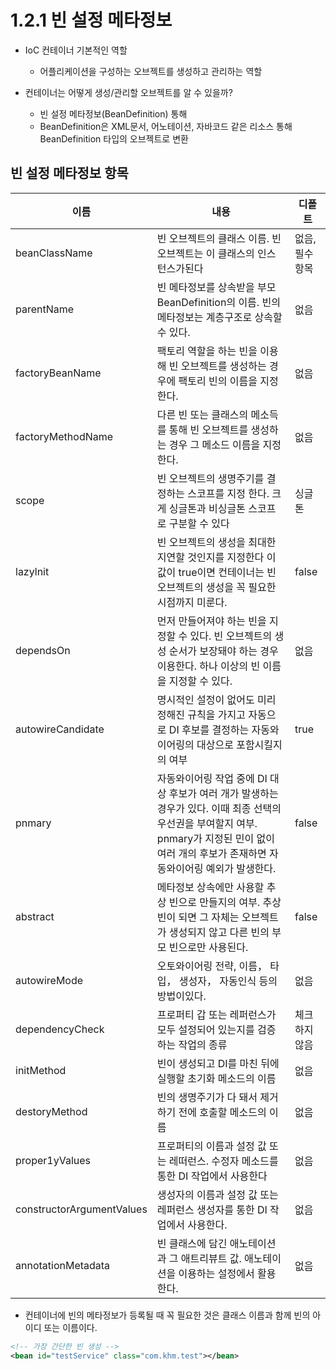 # 1.2.1 빈 설정 메타정보
- IoC 컨테이너 기본적인 역할
    + 어플리케이션을 구성하는 오브젝트를 생성하고 관리하는 역할
    
- 컨테이너는 어떻게 생성/관리할 오브젝트를 알 수 있을까?
    + 빈 설정 메타정보(BeanDefinition) 통해
    + BeanDefinition은 XML문서, 어노테이션, 자바코드 같은 리소스 통해 BeanDefinition 타입의 오브젝트로 변환

## 빈 설정 메타정보 항목
|이름|내용|디퐅트|
|---|---|---|
beanClassName|빈 오브젝트의 클래스 이름. 빈 오브젝트는 이 클래스의 인스턴스가된다|없음, 필수항목|
parentName|빈 메타정보를 상속받을 부모 BeanDefinition의 이름. 빈의 메타정보는 계층구조로 상속할 수 있다.|없음|
factoryBeanName|팩토리 역할을 하는 빈을 이용해 빈 오브젝트를 생성하는 경우에 팩토리 빈의 이름을 지정한다.|없음|
factoryMethodName|다른 빈 또는 클래스의 메소득를 통해 빈 오브젝트를 생성하는 경우 그 메소드 이름을 지정한다.|없음|
scope|빈 오브젝트의 생명주기를 결정하는 스코프를 지정 한다. 크게 싱글톤과 비싱글톤 스코프로 구분할 수 있다|싱글톤|
lazylnit|빈 오브젝트의 생성을 최대한 지연할 것인지를 지정한다 이 값이 true이면 컨테이너는 빈 오브젝트의 생성을 꼭 필요한 시점까지 미룬다.|false|
dependsOn|먼저 만들어져야 하는 빈을 지정할 수 있다. 빈 오브젝트의 생성 순서가 보장돼야 하는 경우 이용한다. 하나 이상의 빈 이름을 지정할 수 있다.|없음|
autowireCandidate|명시적인 설정이 없어도 미리 정해진 규칙을 가지고 자동으로 DI 후보를 결정하는 자동와이어링의 대상으로 포함시킬지의 여부|true|
pnmary|자동와이어링 작업 중에 DI 대상 후보가 여러 개가 발생하는 경우가 있다. 이때 최종 선택의 우선권을 부여할지 여부. pnmary가 지정된 민이 없이 여러 개의 후보가 존재하면 자동와이어링 예외가 발생한다.|false|
abstract|메타정보 상속에만 사용할 추상 빈으로 만들지의 여부. 추상 빈이 되면 그 자체는 오브젝트가 생성되지 않고 다른 빈의 부모 빈으로만 사용된다.|false|
autowireMode|오토와이어링 전략, 이름， 타입， 생성자， 자동인식 등의 방법이있다.|없음|
dependencyCheck|프로퍼티 갑 또는 레퍼런스가 모두 설정되어 있는지를 검증하는 작업의 종류|체크하지 않음|
initMethod|빈이 생성되고 DI를 마친 뒤에 실행할 초기화 메소드의 이름|없음|
destoryMethod|빈의 생명주기가 다 돼서 제거하기 전에 호출할 메소드의 이름|없음|
proper1yValues| 프로퍼티의 이름과 설정 값 또는 레떠런스. 수정자 메소드를 통한 DI 작업에서 사용한다|없음|
constructorArgumentValues|생성자의 이름과 설정 값 또는 레퍼런스 생성자를 통한 DI 작업에서 사용한다.|없음|
annotationMetadata|빈 클래스에 담긴 애노테이션과 그 애트리뷰트 값. 애노테이 션을 이용하는 설정에서 활용한다.|없음|

- 컨테이너에 빈의 메타정보가 등록될 때 꼭 필요한 것은 클래스 이름과 함께 빈의 아이디 또는 이름이다.

```xml
<!-- 가장 간단한 빈 생성 -->
<bean id="testService" class="com.khm.test"></bean>
```